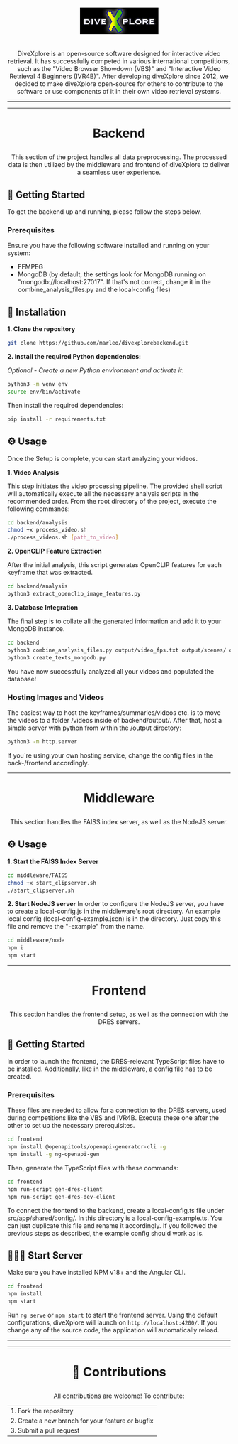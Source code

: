 # <p align="center">![Logo of diveXplore.](frontend/src/assets/diveXplore.png)</p>
<p align="center"> DiveXplore is an open-source software designed for interactive video retrieval. It has successfully competed in various international competitions, such as the "Video Browser Showdown (VBS)" and "Interactive Video Retrieval 4 Beginners (IVR4B)".
After developing diveXplore since 2012, we decided to make diveXplore open-source for others to contribute to the software or use components of it in their own video retrieval systems.</p>

---
---

# <p align="center">Backend</p>
<p align="center">This section of the project handles all data preprocessing. The processed data is then utilized by the middleware and frontend of diveXplore to deliver a seamless user experience.</p>

## 🚀 Getting Started 
To get the backend up and running, please follow the steps below.

### Prerequisites
Ensure you have the following software installed and running on your system:
- FFMPEG
- MongoDB (by default, the settings look for MongoDB running on "mongodb://localhost:27017". If that's not correct, change it in the combine_analysis_files.py and the local-config files)

## 🔨 Installation
**1. Clone the repository**

```bash
git clone https://github.com/marleo/divexplorebackend.git
```
**2. Install the required Python dependencies:**

_Optional - Create a new Python environment and activate it_:
```bash
python3 -m venv env
source env/bin/activate
```
Then install the required dependencies:

```bash
pip install -r requirements.txt
```

## ⚙️ Usage
Once the Setup is complete, you can start analyzing your videos.

**1. Video Analysis**
   
This step initiates the video processing pipeline. The provided shell script will automatically execute all the necessary analysis scripts in the recommended order.
From the root directory of the project, execute the following commands:
```bash
cd backend/analysis
chmod +x process_video.sh
./process_videos.sh [path_to_video]
```
**2. OpenCLIP Feature Extraction**

After the initial analysis, this script generates OpenCLIP features for each keyframe that was extracted.
```bash
cd backend/analysis
python3 extract_openclip_image_features.py
```
**3. Database Integration**
   
The final step is to collate all the generated information and add it to your MongoDB instance.
```bash
cd backend
python3 combine_analysis_files.py output/video_fps.txt output/scenes/ output/ocr/ output/asr/ output/summaries/
python3 create_texts_mongodb.py
```
You have now successfully analyzed all your videos and populated the database!

### Hosting Images and Videos
The easiest way to host the keyframes/summaries/videos etc. is to move the videos to a folder /videos inside of backend/output/. After that, host a simple server with python from within the /output directory:
```bash
python3 -m http.server
```
If you`re using your own hosting service, change the config files in the back-/frontend accordingly.

---

# <p align="center">Middleware</p>
<p align="center">This section handles the FAISS index server, as well as the NodeJS server.</p>

## ⚙️ Usage
**1. Start the FAISS Index Server**
```bash
cd middleware/FAISS
chmod +x start_clipserver.sh
./start_clipserver.sh
```
**2. Start NodeJS server**
In order to configure the NodeJS server, you have to create a local-config.js in the middleware's root directory. 
An example local config (local-config-example.json) is in the directory. Just copy this file and remove the "-example" from the name.
```bash
cd middleware/node
npm i
npm start
```
---

# <p align="center">Frontend</p>
<p align="center">This section handles the frontend setup, as well as the connection with the DRES servers.</p>

## 🚀 Getting Started
In order to launch the frontend, the DRES-relevant TypeScript files have to be installed. Additionally, like in the middleware, a config file has to be created.

### Prerequisites
These files are needed to allow for a connection to the DRES servers, used during competitions like the VBS and IVR4B. Execute these one after the other to set up the necessary prerequisites.
```bash
cd frontend
npm install @openapitools/openapi-generator-cli -g
npm install -g ng-openapi-gen
```

Then, generate the TypeScript files with these commands:
```bash
cd frontend
npm run-script gen-dres-client
npm run-script gen-dres-dev-client
```
To connect the frontend to the backend, create a local-config.ts file under src/app/shared/config/. In this directory is a local-config-example.ts. You can just duplicate this file and rename it accordingly. If you followed the previous steps as described, the example config should work as is. 

## 🏃‍♀️‍➡️ Start Server 
Make sure you have installed NPM v18+ and the Angular CLI.

```bash
cd frontend
npm install
npm start
```
Run `ng serve` or `npm start` to start the frontend server. Using the default configurations, diveXplore will launch on `http://localhost:4200/`. If you change any of the source code, the application will automatically reload.

---
---

# <p align="center">🤝 Contributions</p>

<p align="center">All contributions are welcome! To contribute:</p>

<table align="center">
  <tr><td align="left">1. Fork the repository</td></tr>
  <tr><td align="left">2. Create a new branch for your feature or bugfix</td></tr>
  <tr><td align="left">3. Submit a pull request</td></tr>
</table>


